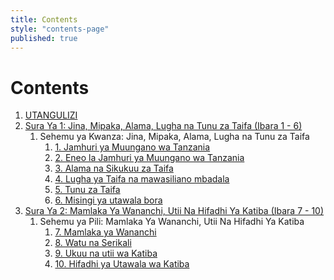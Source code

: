 ```yaml
---
title: Contents
style: "contents-page"
published: true
---
```




# Contents
1. [UTANGULIZI](0-utangulizi.html)
1. [Sura Ya 1: Jina, Mipaka, Alama, Lugha na Tunu za Taifa (Ibara 1 - 6)](1.html)
	1.	Sehemu ya Kwanza: Jina, Mipaka, Alama, Lugha na Tunu za Taifa
    	1.	[1. Jamhuri ya Muungano wa Tanzania](1.html#1)
      	1.	[2. Eneo la Jamhuri ya Muungano wa Tanzania](1.html#2)
      	1.	[3. Alama na Sikukuu za Taifa](1.html#3)
      	1.	[4. Lugha ya Taifa na mawasiliano mbadala](1.html#4)
      	1.	[5. Tunu za Taifa](1.html#5)
      	1.	[6. Misingi ya utawala bora](1.html#6)
1. [Sura Ya 2: Mamlaka Ya Wananchi, Utii Na Hifadhi Ya Katiba (Ibara 7 - 10)](2.html)
	1. Sehemu ya Pili: Mamlaka Ya Wananchi, Utii Na Hifadhi Ya Katiba
      	1.	[7. Mamlaka ya Wananchi](1.html#7)
      	1.	[8. Watu na Serikali](1.html#8)
      	1.	[9. Ukuu na utii wa Katiba](1.html#9)
      	1.	[10. Hifadhi ya Utawala wa Katiba](1.html#10)
